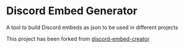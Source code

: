 # Discord Embed Generator

A tool to build Discord embeds as json to be used in different projects


This project has been forked from [discord-embed-creator
](https://github.com/cubedhuang/discord-embed-creator)